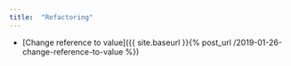 ```yaml
---
title:  "Refactoring"
---
```


- [Change reference to value]({{ site.baseurl }}{% post_url /2019-01-26-change-reference-to-value %})
